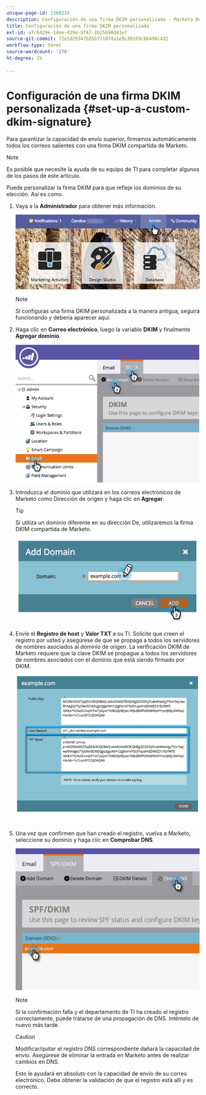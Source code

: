 ```yaml
---
unique-page-id: 2360219
description: Configuración de una firma DKIM personalizada - Marketo Docs - Documentación del producto
title: Configuración de una firma DKIM personalizada
exl-id: a7c6429e-14ee-439e-9f47-1b25b98d41e7
source-git-commit: 72e1d29347bd5b77107da1e9c30169cb6490c432
workflow-type: tm+mt
source-wordcount: '278'
ht-degree: 1%

---
```


# Configuración de una firma DKIM personalizada {#set-up-a-custom-dkim-signature}

Para garantizar la capacidad de envío superior, firmamos automáticamente todos los correos salientes con una firma DKIM compartida de Marketo.

>[!NOTE]
>
>Es posible que necesite la ayuda de su equipo de TI para completar algunos de los pasos de este artículo.

Puede personalizar la firma DKIM para que refleje los dominios de su elección. Así es como.

1. Vaya a la **Administrador** para obtener más información.

   ![](assets/adminhand.png)

   >[!NOTE]
   >
   >Si configuras una firma DKIM personalizada a la manera antigua, seguirá funcionando y debería aparecer aquí.

1. Haga clic en **Correo electrónico**, luego la variable **DKIM** y finalmente **Agregar dominio**.

   ![](assets/image2014-9-18-15-3a39-3a30.png)

1. Introduzca el dominio que utilizará en los correos electrónicos de Marketo como Dirección de origen y haga clic en **Agregar**.

   >[!TIP]
   >
   >Si utiliza un dominio diferente en su dirección De, utilizaremos la firma DKIM compartida de Marketo.

   ![](assets/image2014-9-18-15-3a40-3a28.png)

1. Envíe el **Registro de host** y **Valor TXT** a su TI. Solicite que creen el registro por usted y asegúrese de que se propaga a todos los servidores de nombres asociados al dominio de origen. La verificación DKIM de Marketo requiere que la clave DKIM se propague a todos los servidores de nombres asociados con el dominio que está siendo firmado por DKIM.

   ![](assets/image2014-9-18-15-3a40-3a44.png)

1. Una vez que confirmen que han creado el registro, vuelva a Marketo, seleccione su dominio y haga clic en **Comprobar DNS**.

   ![](assets/check.png)

   >[!NOTE]
   >
   >Si la confirmación falla y el departamento de TI ha creado el registro correctamente, puede tratarse de una propagación de DNS. Inténtelo de nuevo más tarde.

   >[!CAUTION]
   >
   >Modificar/quitar el registro DNS correspondiente dañará la capacidad de envío. Asegúrese de eliminar la entrada en Marketo antes de realizar cambios en DNS.

   Esto le ayudará en absoluto con la capacidad de envío de su correo electrónico. Debe obtener la validación de que el registro está allí y es correcto.

